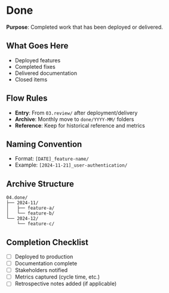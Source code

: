 # Done

**Purpose**: Completed work that has been deployed or delivered.

## What Goes Here

- Deployed features
- Completed fixes
- Delivered documentation
- Closed items

## Flow Rules

- **Entry**: From `03.review/` after deployment/delivery
- **Archive**: Monthly move to `done/YYYY-MM/` folders
- **Reference**: Keep for historical reference and metrics

## Naming Convention

- Format: `[DATE]_feature-name/`
- Example: `[2024-11-21]_user-authentication/`

## Archive Structure

```
04.done/
├── 2024-11/
│   ├── feature-a/
│   └── feature-b/
└── 2024-12/
    └── feature-c/
```

## Completion Checklist

- [ ] Deployed to production
- [ ] Documentation complete
- [ ] Stakeholders notified
- [ ] Metrics captured (cycle time, etc.)
- [ ] Retrospective notes added (if applicable)
